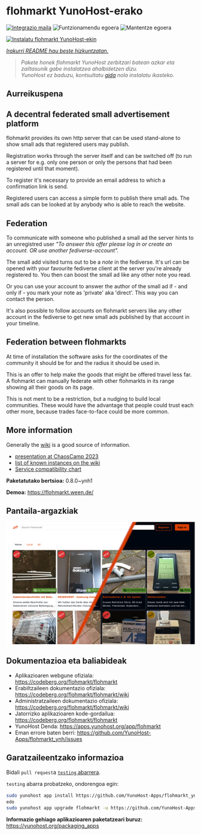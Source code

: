 <!--
Ohart ongi: README hau automatikoki sortu da <https://github.com/YunoHost/apps/tree/master/tools/readme_generator>ri esker
EZ editatu eskuz.
-->

# flohmarkt YunoHost-erako

[![Integrazio maila](https://apps.yunohost.org/badge/integration/flohmarkt)](https://ci-apps.yunohost.org/ci/apps/flohmarkt/)
![Funtzionamendu egoera](https://apps.yunohost.org/badge/state/flohmarkt)
![Mantentze egoera](https://apps.yunohost.org/badge/maintained/flohmarkt)

[![Instalatu flohmarkt YunoHost-ekin](https://install-app.yunohost.org/install-with-yunohost.svg)](https://install-app.yunohost.org/?app=flohmarkt)

*[Irakurri README hau beste hizkuntzatan.](./ALL_README.md)*

> *Pakete honek flohmarkt YunoHost zerbitzari batean azkar eta zailtasunik gabe instalatzea ahalbidetzen dizu.*  
> *YunoHost ez baduzu, kontsultatu [gida](https://yunohost.org/install) nola instalatu ikasteko.*

## Aurreikuspena

## A decentral federated small advertisement platform

flohmarkt provides its own http server that can be used stand-alone to show small ads that registered users may publish. 

Registration works through the server itself and can be switched off (to run a server for e.g. only one person or only the persons that had been registered until that moment).

To register it's necessary to provide an email address to which a confirmation link is send.

Registered users can access a simple form to publish there small ads. The small ads can be looked at by anybody who is able to reach the website.

## Federation

To communicate with someone who published a small ad the server hints to an unregistred user _"To answer this offer please log in or create an account. OR use another fediverse-account"._

The small add visited turns out to be a _note_ in the fediverse. It's url can be opened with your favourite fediverse client at the server you're already registered to. You then can boost the small ad like any other note you read.

Or you can use your account to answer the author of the small ad if - and only if - you mark your note as 'private' aka 'direct'. This way you can contact the person.

It's also possible to follow accounts on flohmarkt servers like any other account in the fediverse to get new small ads published by that account in your timeline.

## Federation between flohmarkts

At time of installation the software asks for the coordinates of the community it should be for and the radius it should be used in.

This is an offer to help make the goods that might be offered travel less far. A flohmarkt can manually federate with other flohmarkts in its range showing all their goods on its page.

This is not ment to be a restriction, but a nudging to build local communities. These would have the advantage that people could trust each other more, because trades face-to-face could be more common.

## More information

Generally the [wiki](https://codeberg.org/flohmarkt/flohmarkt/wiki) is a good source of information.

* [presentation at ChaosCamp 2023](https://media.ccc.de/v/camp2023-57168-flohmarkt#l=eng&t=213)
* [list of known instances on the wiki](https://codeberg.org/flohmarkt/flohmarkt/wiki/flohmarkt-instances)
* [Service compatibility chart](https://codeberg.org/flohmarkt/flohmarkt/wiki/Service-compatibility-chart)


**Paketatutako bertsioa:** 0.8.0~ynh1

**Demoa:** <https://flohmarkt.ween.de/>

## Pantaila-argazkiak

![flohmarkt(r)en pantaila-argazkia](./doc/screenshots/screenshot.png)

## Dokumentazioa eta baliabideak

- Aplikazioaren webgune ofiziala: <https://codeberg.org/flohmarkt/flohmarkt>
- Erabiltzaileen dokumentazio ofiziala: <https://codeberg.org/flohmarkt/flohmarkt/wiki>
- Administratzaileen dokumentazio ofiziala: <https://codeberg.org/flohmarkt/flohmarkt/wiki>
- Jatorrizko aplikazioaren kode-gordailua: <https://codeberg.org/flohmarkt/flohmarkt>
- YunoHost Denda: <https://apps.yunohost.org/app/flohmarkt>
- Eman errore baten berri: <https://github.com/YunoHost-Apps/flohmarkt_ynh/issues>

## Garatzaileentzako informazioa

Bidali `pull request`a [`testing` abarrera](https://github.com/YunoHost-Apps/flohmarkt_ynh/tree/testing).

`testing` abarra probatzeko, ondorengoa egin:

```bash
sudo yunohost app install https://github.com/YunoHost-Apps/flohmarkt_ynh/tree/testing --debug
edo
sudo yunohost app upgrade flohmarkt -u https://github.com/YunoHost-Apps/flohmarkt_ynh/tree/testing --debug
```

**Informazio gehiago aplikazioaren paketatzeari buruz:** <https://yunohost.org/packaging_apps>
